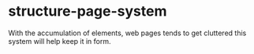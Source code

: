 # structure-page-system
With the accumulation of elements, web pages tends to get cluttered this system will help keep it in form.
